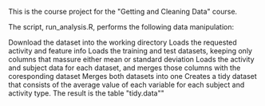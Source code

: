 This is the course project for the "Getting and Cleaning Data"  course. 

The script, run_analysis.R, performs the following data manipulation:
  
Download the dataset into the working directory
Loads the requested activity and feature info
Loads  the training and test datasets, keeping only columns that massure either mean or standard deviation
Loads the activity and subject data for each dataset, and merges those columns with the coresponding dataset
Merges both datasets into one
Creates a tidy dataset that consists of the average value of each variable for each subject and activity type.
The result is the table "tidy.data""